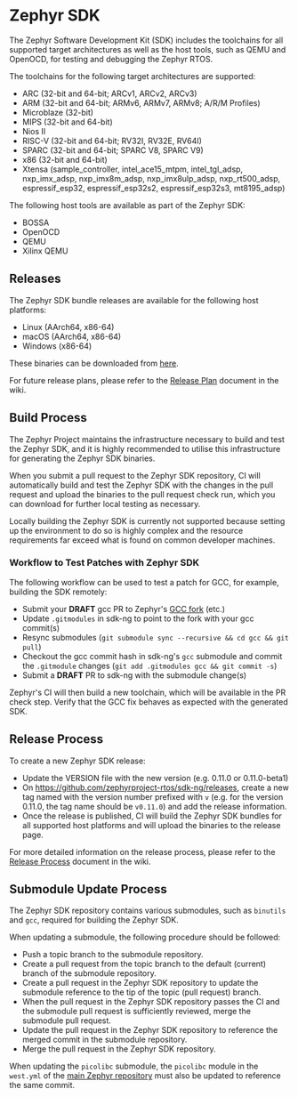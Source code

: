 # Zephyr SDK

The Zephyr Software Development Kit (SDK) includes the toolchains for all
supported target architectures as well as the host tools, such as QEMU and
OpenOCD, for testing and debugging the Zephyr RTOS.

The toolchains for the following target architectures are supported:

- ARC (32-bit and 64-bit; ARCv1, ARCv2, ARCv3)
- ARM (32-bit and 64-bit; ARMv6, ARMv7, ARMv8; A/R/M Profiles)
- Microblaze (32-bit)
- MIPS (32-bit and 64-bit)
- Nios II
- RISC-V (32-bit and 64-bit; RV32I, RV32E, RV64I)
- SPARC (32-bit and 64-bit; SPARC V8, SPARC V9)
- x86 (32-bit and 64-bit)
- Xtensa (sample_controller, intel_ace15_mtpm, intel_tgl_adsp,
  nxp_imx_adsp, nxp_imx8m_adsp, nxp_imx8ulp_adsp, nxp_rt500_adsp,
  espressif_esp32, espressif_esp32s2, espressif_esp32s3, mt8195_adsp)

The following host tools are available as part of the Zephyr SDK:

- BOSSA
- OpenOCD
- QEMU
- Xilinx QEMU

## Releases

The Zephyr SDK bundle releases are available for the following host platforms:

- Linux (AArch64, x86-64)
- macOS (AArch64, x86-64)
- Windows (x86-64)

These binaries can be downloaded from
[here](https://github.com/zephyrproject-rtos/sdk-ng/tags).

For future release plans, please refer to the
[Release Plan](https://github.com/zephyrproject-rtos/sdk-ng/wiki/Release-Plan)
document in the wiki.

## Build Process

The Zephyr Project maintains the infrastructure necessary to build and test the
Zephyr SDK, and it is highly recommended to utilise this infrastructure for
generating the Zephyr SDK binaries.

When you submit a pull request to the Zephyr SDK repository, CI will
automatically build and test the Zephyr SDK with the changes in the pull
request and upload the binaries to the pull request check run, which you can
download for further local testing as necessary.

Locally building the Zephyr SDK is currently not supported because setting up
the environment to do so is highly complex and the resource requirements far
exceed what is found on common developer machines.

### Workflow to Test Patches with Zephyr SDK

The following workflow can be used to test a patch for GCC, for example,
building the SDK remotely:

- Submit your **DRAFT** gcc PR to Zephyr's
  [GCC fork](https://github.com/zephyrproject-rtos/gcc) (etc.)
- Update `.gitmodules` in sdk-ng to point to the fork with your gcc commit(s)
- Resync submodules (`git submodule sync --recursive && cd gcc && git pull`)
- Checkout the gcc commit hash in sdk-ng's `gcc` submodule and commit the
  `.gitmodule` changes (`git add .gitmodules gcc && git commit -s`)
- Submit a **DRAFT** PR to sdk-ng with the submodule change(s)

Zephyr's CI will then build a new toolchain, which will be available in the PR
check step. Verify that the GCC fix behaves as expected with the generated SDK.

## Release Process

To create a new Zephyr SDK release:

- Update the VERSION file with the new version (e.g. 0.11.0 or 0.11.0-beta1)
- On https://github.com/zephyrproject-rtos/sdk-ng/releases, create a new tag
  named with the version number prefixed with `v` (e.g. for the version 0.11.0,
  the tag name should be `v0.11.0`) and add the release information.
- Once the release is published, CI will build the Zephyr SDK bundles for all
  supported host platforms and will upload the binaries to the release page.

For more detailed information on the release process, please refer to the
[Release Process](https://github.com/zephyrproject-rtos/sdk-ng/wiki/Release-Process)
document in the wiki.

## Submodule Update Process

The Zephyr SDK repository contains various submodules, such as `binutils` and
`gcc`, required for building the Zephyr SDK.

When updating a submodule, the following procedure should be followed:

- Push a topic branch to the submodule repository.
- Create a pull request from the topic branch to the default (current) branch
  of the submodule repository.
- Create a pull request in the Zephyr SDK repository to update the submodule
  reference to the tip of the topic (pull request) branch.
- When the pull request in the Zephyr SDK repository passes the CI and the
  submodule pull request is sufficiently reviewed, merge the submodule pull
  request.
- Update the pull request in the Zephyr SDK repository to reference the merged
  commit in the submodule repository.
- Merge the pull request in the Zephyr SDK repository.

When updating the `picolibc` submodule, the `picolibc` module in the `west.yml`
of the [main Zephyr repository](https://github.com/zephyrproject-rtos/zephyr)
must also be updated to reference the same commit.
